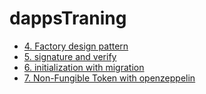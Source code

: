 # dappsTraning

- [4. Factory design pattern](./4)
- [5. signature and verify](./5)
- [6. initialization with migration](./6)
- [7. Non-Fungible Token with openzeppelin](./8)
